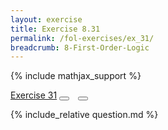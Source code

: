 ```yaml
---
layout: exercise
title: Exercise 8.31
permalink: /fol-exercises/ex_31/
breadcrumb: 8-First-Order-Logic
---
```


{% include mathjax_support %}

<div class="card">
<div class="card-header p-2">
<a href='#' class="p-2">Exercise 31</a>
<button type="button" class="btn btn-dark float-right" title="Solve this Exercise" onclick="solve('ex8.31');" href="#"><i id="ex8.31" class="fas fa-pen" style="color:white"></i></button>
<a class="edit_question" href="#"><button type="button" class="btn btn-dark float-right" title="Edit this Question"  style="margin-left:10px; margin-right:10px;" onclick="edit('ex8.31');" href="#"><i id="ex8.31" class="far fa-edit" style="color:white"></i></button></a>
</div>
<div class="card-body">
<p class="card-text">{% include_relative question.md %}</p>
</div>
</div>
<br>
